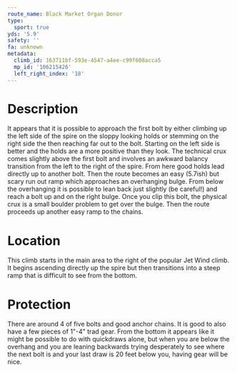 ```yaml
---
route_name: Black Market Organ Donor
type:
  sport: true
yds: '5.9'
safety: ''
fa: unknown
metadata:
  climb_id: 163711bf-593e-4547-a4ee-c99f608acca5
  mp_id: '106215426'
  left_right_index: '18'
---
```

# Description
It appears that it is possible to approach the first bolt by either climbing up the left side of the spire on the sloppy looking holds or stemming on the right side the then reaching far out to the bolt. Starting on the left side is better and the holds are a more positive than they look. The technical crux comes slightly above the first bolt and involves an awkward balancy transition from the left to the right of the spire. From here good holds lead directly up to another bolt. Then the route becomes an easy (5.7ish) but scary run out ramp which approaches an overhanging bulge. From below the overhanging it is possible to lean back just slightly (be careful!) and reach a bolt up and on the right bulge. Once you clip this bolt, the physical crux is a small boulder problem to get over the bulge. Then the route proceeds up another easy ramp to the chains.

# Location
This climb starts in the main area to the right of the popular Jet Wind climb. It begins ascending directly up the spire but then transitions into a steep ramp that is difficult to see from the bottom.

# Protection
There are around 4 of five bolts and good anchor chains. It is good to also have a few pieces of 1"-4" trad gear. From the bottom it appears like it might be possible to do with quickdraws alone, but when you are below the overhang and you are leaning backwards trying desperately to see where the next bolt is and your last draw is 20 feet below you, having gear will be nice.
